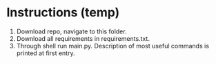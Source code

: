 # Instructions (temp)

1. Download repo, navigate to this folder.
2. Download all requirements in requirements.txt.
3. Through shell run main.py. Description of most useful commands is printed at first entry.
